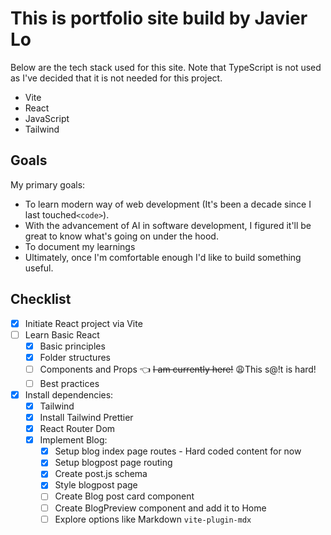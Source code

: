 # This is portfolio site build by Javier Lo

Below are the tech stack used for this site. Note that TypeScript is not used as I've decided that it is not needed for this project.

- Vite
- React
- JavaScript
- Tailwind

## Goals

My primary goals:

- To learn modern way of web development (It's been a decade since I last touched`<code>`).
- With the advancement of AI in software development, I figured it'll be great to know what's going on under the hood.
- To document my learnings
- Ultimately, once I'm comfortable enough I'd like to build something useful.

## Checklist

- [x] Initiate React project via Vite
- [ ] Learn Basic React
  - [x] Basic principles
  - [x] Folder structures
  - [ ] Components and Props 👈 ~~I am currently here!~~ 😩This s@!t is hard!
  - [ ] Best practices

- [x] Install dependencies:
  - [x] Tailwind
  - [x] Install Tailwind Prettier
  - [x] React Router Dom
  - [x] Implement Blog:
    - [x] Setup blog index page routes - Hard coded content for now
    - [x] Setup blogpost page routing
    - [x] Create post.js schema
    - [x] Style blogpost page
    - [ ] Create Blog post card component
    - [ ] Create BlogPreview component and add it to Home
    - [ ] Explore options like Markdown `vite-plugin-mdx`
